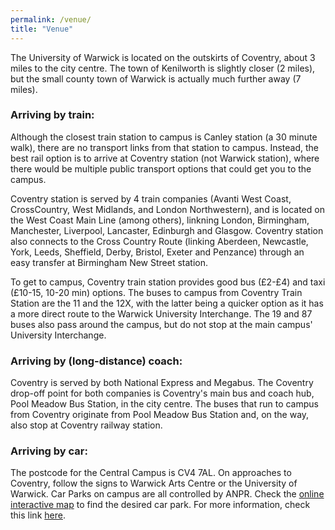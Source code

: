 ```yaml
---
permalink: /venue/
title: "Venue"
---
```


The University of Warwick is located on the outskirts of Coventry, about 3 miles to the city centre. The town of Kenilworth is slightly closer (2 miles), but the small county town of Warwick is actually much further away (7 miles).

### Arriving by train:

Although the closest train station to campus is Canley station (a 30 minute walk), there are no transport links from that station to campus. Instead, the best rail option is to arrive at Coventry station (not Warwick station), where there would be multiple public transport options that could get you to the campus.

Coventry station is served by 4 train companies (Avanti West Coast, CrossCountry, West Midlands, and London Northwestern), and is located on the West Coast Main Line (among others), linkning London, Birmingham, Manchester, Liverpool, Lancaster, Edinburgh and Glasgow. Coventry station also connects to the Cross Country Route (linking Aberdeen, Newcastle, York, Leeds, Sheffield, Derby, Bristol, Exeter and Penzance) through an easy transfer at Birmingham New Street station.


To get to campus, Coventry train station provides good bus (£2-£4) and taxi (£10-15, 10-20 min) options. The buses to campus from Coventry Train Station are the 11 and the 12X, with the latter being a quicker option as it has a more direct route to the Warwick University Interchange. The 19 and 87 buses also pass around the campus, but do not stop at the main campus' University Interchange.


### Arriving by (long-distance) coach:

Coventry is served by both National Express and Megabus. The Coventry drop-off point for both companies is Coventry's main bus and coach hub, Pool Meadow Bus Station, in the city centre. The buses that run to campus from Coventry originate from Pool Meadow Bus Station and, on the way, also stop at Coventry railway station.

### Arriving by car:

The postcode for the Central Campus is CV4 7AL. On approaches to Coventry, follow the signs to Warwick Arts Centre or the University of Warwick. Car Parks on campus are all controlled by ANPR. Check the [online interactive map](https://campus.warwick.ac.uk/) to find the desired car park. For more information, check this link [here](https://warwick.ac.uk/services/carparks/general_parking/).
